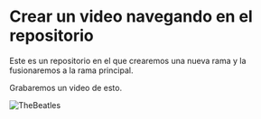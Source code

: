# Crear un video navegando en el repositorio


Este es un repositorio en el que crearemos una nueva rama y la fusionaremos a la rama principal.

Grabaremos un video de esto.










![TheBeatles](https://upload.wikimedia.org/wikipedia/en/thumb/4/42/Beatles_-_Abbey_Road.jpg/250px-Beatles_-_Abbey_Road.jpg)

